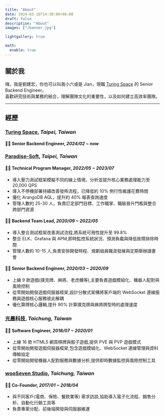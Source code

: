 ```yaml
---
title: "About"
date: 2024-03-10T14:30:00+08:00
draft: false
description: "About"
images: ["/banner.jpg"]

lightgallery: true

math:
  enable: true
---
```


## 關於我

嗨，我是劉建宏，你也可以叫我小六或是 Jian，現職 [Turing Space](https://turingcerts.com/zh/home/) 的 Senior Backend Engineer。  
喜歡研究技術與業務的結合，理解團隊文化的重要性，以及如何建立高效率團隊。  

--- 

## 經歷

### [Turing Space](https://turingcerts.com/zh/home/), *Taipei, Taiwan*

#### 🧑‍💻 Senior Backend Engineer, *2024/02 ~ now*

### [Paradise-Soft](https://www.paradise-soft.com/), *Taipei, Taiwan*

#### 🧑‍💻 Technical Program Manager, *2022/05 ~ 2023/07*

- 導入壓力測試框架模擬不同的線上情境，分析並提升核心業務處理能力至 20,000 QPS
- 導入不停機部署持續改善發佈流程，已降低約 10% 例行性維護花費時間
- 優化 ArangoDB AQL，提升約 40% 報表查詢速度
- 管理人數約 25-30 人，負責訂定部門目標、工作職掌、職級晉升門檻與整合跨部門資源

#### 🧑‍💻 Backend Team Lead, *2020/09 ~ 2022/05*

- 導入整合測試框架改善測試流程,將系統可用性提升至 99.8%
- 整合 ELK、Grafana 與 APM,即時監控系統狀況、預測負載與降低故障排除時間
- 管理人數約 10-15 人,負責安排開發時程、規劃組員職涯發展與定期舉辦讀書會

#### 🧑‍💻 Senior Backend Engineer, *2020/03 ~ 2020/09*

- 上線 9 款遊戲(撲克牌、麻將、老虎機等),主要負責遊戲模組化、機器人配對與風險控制
- 從零開始開發遊戲伺服器框架,設計分散式架構將客戶端的 WebSocket 連線服務與遊戲核心服務彼此解耦
- 優化算牌核心邏輯,提升 90% 計算撲克牌與麻將牌型時的處理速度

### [光晨科技](), *Taichung, Taiwan*

#### 🧑‍💻 Software Engineer, *2018/07 ~ 2020/01*

- 上線 16 款 HTML5 網頁棋牌與骰子遊戲,提供 PVE 與 PVP 遊戲模式
- 從零開始開發遊戲伺服器框架,包含遊戲模組化、WebSocket 連線管理與資料傳輸協定
- 從零開始開發機器人配對服務與數據分析,提供即時數據監控與風險控制工具

### [wooSeven Studio](), *Taichung, Taiwan*

#### 🧑‍💻 Co-Founder, *2017/01 ~ 2018/04*

- 與不同客戶(電商、保險、餐飲業等) 需求訪談,協助導入電子化流程、銷售分析、自動化行銷工具等
- 負責專案分配、前後端開發與伺服器維運
